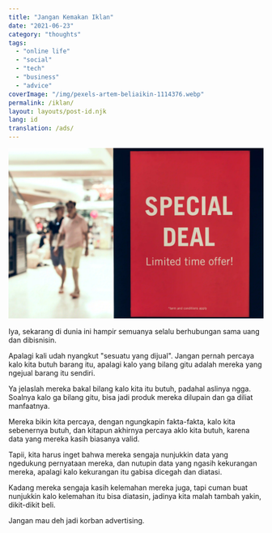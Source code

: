 ```yaml
---
title: "Jangan Kemakan Iklan"
date: "2021-06-23"
category: "thoughts"
tags:
  - "online life"
  - "social"
  - "tech"
  - "business"
  - "advice"
coverImage: "/img/pexels-artem-beliaikin-1114376.webp"
permalink: /iklan/
layout: layouts/post-id.njk
lang: id
translation: /ads/
---
```


![](/img/pexels-artem-beliaikin-1114376.webp)

Iya, sekarang di dunia ini hampir semuanya selalu berhubungan sama uang dan dibisnisin.

Apalagi kali udah nyangkut "sesuatu yang dijual". Jangan pernah percaya kalo kita butuh barang itu, apalagi kalo yang bilang gitu adalah mereka yang ngejual barang itu sendiri.

Ya jelaslah mereka bakal bilang kalo kita itu butuh, padahal aslinya ngga. Soalnya kalo ga bilang gitu, bisa jadi produk mereka dilupain dan ga diliat manfaatnya.

Mereka bikin kita percaya, dengan ngungkapin fakta-fakta, kalo kita sebenernya butuh, dan kitapun akhirnya percaya aklo kita butuh, karena data yang mereka kasih biasanya valid.

Tapii, kita harus inget bahwa mereka sengaja nunjukkin data yang ngedukung pernyataan mereka, dan nutupin data yang ngasih kekurangan mereka, apalagi kalo kekurangan itu gabisa dicegah dan diatasi.

Kadang mereka sengaja kasih kelemahan mereka juga, tapi cuman buat nunjukkin kalo kelemahan itu bisa diatasin, jadinya kita malah tambah yakin, dikit-dikit beli.

Jangan mau deh jadi korban advertising.
